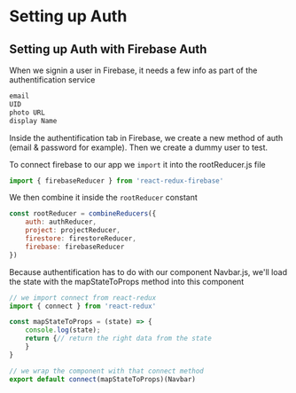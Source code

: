# Setting up Auth

## Setting up Auth with Firebase Auth

When we signin a user in Firebase, it needs a few info as part of the authentification service

```js
email
UID
photo URL
display Name
```

Inside the authentification tab in Firebase, we create a new method of auth (email & password for example).
Then we create a dummy user to test.

To connect firebase to our app we `import` it into the rootReducer.js file

```js
import { firebaseReducer } from 'react-redux-firebase'
```

We then combine it inside the `rootReducer` constant

```js
const rootReducer = combineReducers({
    auth: authReducer,
    project: projectReducer,
    firestore: firestoreReducer,
    firebase: firebaseReducer
})
```

Because authentification has to do with our component Navbar.js, we'll load the state with the mapStateToProps method into this component

```js
// we import connect from react-redux
import { connect } from 'react-redux'

const mapStateToProps = (state) => {
    console.log(state);
    return {// return the right data from the state
    }
}

// we wrap the component with that connect method
export default connect(mapStateToProps)(Navbar)
```
